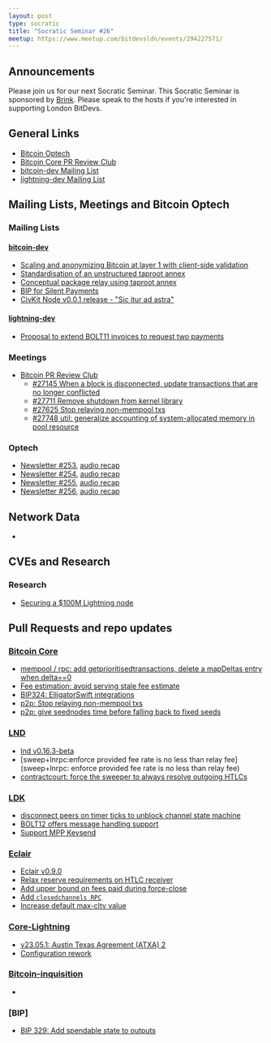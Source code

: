 ```yaml
---
layout: post
type: socratic
title: "Socratic Seminar #26"
meetup: https://www.meetup.com/bitdevsldn/events/294227571/
---
```


## Announcements

Please join us for our next Socratic Seminar. This Socratic Seminar is sponsored by [Brink](https://brink.dev).
Please speak to the hosts if you're interested in supporting London BitDevs.

## General Links

* [Bitcoin Optech](https://bitcoinops.org)
* [Bitcoin Core PR Review Club](https://bitcoincore.reviews)
* [bitcoin-dev Mailing List](https://lists.linuxfoundation.org/pipermail/bitcoin-dev)
* [lightning-dev Mailing List](https://lists.linuxfoundation.org/pipermail/lightning-dev)

## Mailing Lists, Meetings and Bitcoin Optech
### Mailing Lists
#### [bitcoin-dev](https://lists.linuxfoundation.org/pipermail/bitcoin-dev)
- [Scaling and anonymizing Bitcoin at layer 1 with client-side validation](https://lists.linuxfoundation.org/pipermail/bitcoin-dev/2023-June/021732.html)
- [Standardisation of an unstructured taproot annex](https://lists.linuxfoundation.org/pipermail/bitcoin-dev/2023-June/021731.html)
- [Conceptual package relay using taproot annex](https://lists.linuxfoundation.org/pipermail/bitcoin-dev/2023-June/thread.html)
- [BIP for Silent Payments](https://lists.linuxfoundation.org/pipermail/bitcoin-dev/2023-June/021750.html)
- [CivKit Node v0.0.1 release - "Sic itur ad astra"](https://lists.linuxfoundation.org/pipermail/bitcoin-dev/2023-June/021779.html)

#### [lightning-dev](https://lists.linuxfoundation.org/pipermail/lightning-dev)
- [Proposal to extend BOLT11 invoices to request two payments](https://lists.linuxfoundation.org/pipermail/lightning-dev/2023-June/003977.html)


### Meetings
- [Bitcoin PR Review Club](https://bitcoincore.reviews)
  - [#27145 When a block is disconnected, update transactions that are no longer conflicted](https://bitcoincore.reviews/27145)
  - [#27711 Remove shutdown from kernel library](https://bitcoincore.reviews/27711)
  - [#27625 Stop relaying non-mempool txs](https://bitcoincore.reviews/27625)
  - [#27748 util: generalize accounting of system-allocated memory in pool resource](https://bitcoincore.reviews/27748)

### Optech
- [Newsletter #253](https://bitcoinops.org/en/newsletters/2023/05/31/), [audio recap](https://bitcoinops.org/en/podcast/2023/06/01/)
- [Newsletter #254](https://bitcoinops.org/en/newsletters/2023/06/07/), [audio recap](https://bitcoinops.org/en/podcast/2023/06/08/)
- [Newsletter #255](https://bitcoinops.org/en/newsletters/2023/06/14/), [audio recap](https://bitcoinops.org/en/podcast/2023/06/15/)
- [Newsletter #256](https://bitcoinops.org/en/newsletters/2023/06/21/), [audio recap](https://bitcoinops.org/en/podcast/2023/06/22/)

## Network Data
-

## CVEs and Research
### Research
- [Securing a $100M Lightning node](https://acinq.co/blog/securing-a-100M-lightning-node)

## Pull Requests and repo updates
### [Bitcoin Core](https://github.com/bitcoin/bitcoin)
- [mempool / rpc: add getprioritisedtransactions, delete a mapDeltas entry when delta==0](https://github.com/bitcoin/bitcoin/pull/27501)
- [Fee estimation: avoid serving stale fee estimate](https://github.com/bitcoin/bitcoin/pull/27622)
- [BIP324: ElligatorSwift integrations](https://github.com/bitcoin/bitcoin/pull/27479)
- [p2p: Stop relaying non-mempool txs](https://github.com/bitcoin/bitcoin/pull/27625)
- [p2p: give seednodes time before falling back to fixed seeds](https://github.com/bitcoin/bitcoin/pull/27577)


### [LND](https://github.com/lightningnetwork/lnd)
- [lnd v0.16.3-beta](https://github.com/lightningnetwork/lnd/releases/tag/v0.16.3-beta)
- [sweep+lnrpc:enforce provided fee rate is no less than relay fee](sweep+lnrpc: enforce provided fee rate is no less than relay fee)
- [contractcourt: force the sweeper to always resolve outgoing HTLCs](https://github.com/lightningnetwork/lnd/pull/7726)

### [LDK](https://github.com/lightningdevkit/rust-lightning)
- [disconnect peers on timer ticks to unblock channel state machine](https://github.com/lightningdevkit/rust-lightning/pull/2293)
- [BOLT12 offers message handling support](https://github.com/lightningdevkit/rust-lightning/pull/2294)
- [Support MPP Keysend](https://github.com/lightningdevkit/rust-lightning/pull/2156)

### [Eclair](https://github.com/ACINQ/eclair)
- [Eclair v0.9.0](https://github.com/ACINQ/eclair/releases/tag/v0.9.0)
- [Relax reserve requirements on HTLC receiver](https://github.com/ACINQ/eclair/pull/2666)
- [Add upper bound on fees paid during force-close](https://github.com/ACINQ/eclair/pull/2668)
- [Add `closedchannels RPC`](https://github.com/ACINQ/eclair/pull/2642)
- [Increase default max-cltv value](https://github.com/ACINQ/eclair/pull/2677)

### [Core-Lightning](https://github.com/ElementsProject/lightning)
- [v23.05.1: Austin Texas Agreement (ATXA) 2](https://github.com/ElementsProject/lightning/releases/tag/v23.05.1)
- [Configuration rework](https://github.com/ElementsProject/lightning/pull/6243)

### [Bitcoin-inquisition](https://github.com/bitcoin-inquisition/bitcoin)
-

### [BIP]
- [BIP 329: Add spendable state to outputs](https://github.com/bitcoin/bips/pull/1452)

